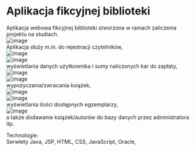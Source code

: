 # Aplikacja fikcyjnej biblioteki
Aplikacja webowa fikcyjnej biblioteki stworzona w ramach zaliczenia projektu na studiach.<br>
![image](https://github.com/Agat01/Biblioteka/assets/123018088/d87ba5ee-cd7f-4681-916d-0a21e232d594)
<br>
Aplikacja służy m.in. do rejestracji czytelników,<br>
![image](https://github.com/Agat01/Biblioteka/assets/123018088/6d53a087-1bb1-4eee-9a9f-094b92ed281a)
<br>
![image](https://github.com/Agat01/Biblioteka/assets/123018088/da6a510f-9b53-4406-b66a-c7ecbd0c5769)
<br>
wyświetlania danych użytkownika i sumy naliczonych kar do zapłaty, <br>
![image](https://github.com/Agat01/Biblioteka/assets/123018088/5dae5dcf-daf5-4f02-8201-ef1e57dd7dad)
<br>
![image](https://github.com/Agat01/Biblioteka/assets/123018088/16466695-29b5-415c-8acc-739c19837f5c)
<br>
wypożyczania/zwracania książek, <br>
![image](https://github.com/Agat01/Biblioteka/assets/123018088/b973b64e-57c1-4d67-a695-44116bd33104)
<br>
![image](https://github.com/Agat01/Biblioteka/assets/123018088/99fbe01d-1042-4e05-905c-b6a207df5c8c)
<br>
wyświetlania ilości dostępnych egzemplarzy, <br>
![image](https://github.com/Agat01/Biblioteka/assets/123018088/fd73de3e-c26a-4f0b-9c01-68ca39973059)
<br>
a także dodawanie książek/autorów do bazy danych przez administratora itp.
<br>

Technologie:<br>
Serwlety Java, JSP, HTML, CSS, JavaScript, Oracle,
